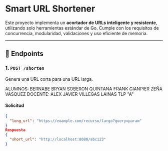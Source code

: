# Smart URL Shortener

Este proyecto implementa un **acortador de URLs inteligente y resistente**, utilizando solo herramientas estándar de Go. Cumple con los requisitos de concurrencia, modularidad, validaciones y uso eficiente de memoria.

---

## 🚀 Endpoints

### 1. `POST /shorten`

Genera una URL corta para una URL larga.


ALUMNOS: 
BERNABE BRYAN SOBERON QUINTANA
FRANK GIANPIER ZEÑA VASQUEZ
DOCENTE:
ALEX JAVIER VILLEGAS LAINAS
TLP "A"

#### Solicitud

```json
{
  "long_url": "https://example.com/recurso/largo?query=param"
}
Respuesta
{
  "short_url": "http://localhost:8080/abc123"
}
```
